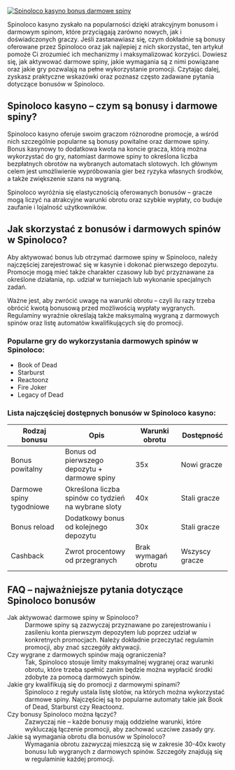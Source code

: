 [![Spinoloco kasyno bonus darmowe spiny](https://123-caf.pages.dev/gitsignup.png)](https://vrmoo.ru/Bt82HjjY)

<p>Spinoloco kasyno zyskało na popularności dzięki atrakcyjnym bonusom i darmowym spinom, które przyciągają zarówno nowych, jak i doświadczonych graczy. Jeśli zastanawiasz się, czym dokładnie są bonusy oferowane przez Spinoloco oraz jak najlepiej z nich skorzystać, ten artykuł pomoże Ci zrozumieć ich mechanizmy i maksymalizować korzyści. Dowiesz się, jak aktywować darmowe spiny, jakie wymagania są z nimi powiązane oraz jakie gry pozwalają na pełne wykorzystanie promocji. Czytając dalej, zyskasz praktyczne wskazówki oraz poznasz często zadawane pytania dotyczące bonusów w Spinoloco.</p>  <h2>Spinoloco kasyno – czym są bonusy i darmowe spiny?</h2> <p>Spinoloco kasyno oferuje swoim graczom różnorodne promocje, a wśród nich szczególnie popularne są bonusy powitalne oraz darmowe spiny. Bonus kasynowy to dodatkowa kwota na koncie gracza, którą można wykorzystać do gry, natomiast darmowe spiny to określona liczba bezpłatnych obrotów na wybranych automatach slotowych. Ich głównym celem jest umożliwienie wypróbowania gier bez ryzyka własnych środków, a także zwiększenie szans na wygraną.</p> <p>Spinoloco wyróżnia się elastycznością oferowanych bonusów – gracze mogą liczyć na atrakcyjne warunki obrotu oraz szybkie wypłaty, co buduje zaufanie i lojalność użytkowników.</p>  <h2>Jak skorzystać z bonusów i darmowych spinów w Spinoloco?</h2> <p>Aby aktywować bonus lub otrzymać darmowe spiny w Spinoloco, należy najczęściej zarejestrować się w kasynie i dokonać pierwszego depozytu. Promocje mogą mieć także charakter czasowy lub być przyznawane za określone działania, np. udział w turniejach lub wykonanie specjalnych zadań.</p> <p>Ważne jest, aby zwrócić uwagę na warunki obrotu – czyli ilu razy trzeba obrócić kwotą bonusową przed możliwością wypłaty wygranych. Regulaminy wyraźnie określają także maksymalną wygraną z darmowych spinów oraz listę automatów kwalifikujących się do promocji.</p>  <h3>Popularne gry do wykorzystania darmowych spinów w Spinoloco:</h3> <ul>   <li>Book of Dead</li>   <li>Starburst</li>   <li>Reactoonz</li>   <li>Fire Joker</li>   <li>Legacy of Dead</li> </ul>  <h3>Lista najczęściej dostępnych bonusów w Spinoloco kasyno:</h3> <table>   <thead>     <tr>       <th>Rodzaj bonusu</th>       <th>Opis</th>       <th>Warunki obrotu</th>       <th>Dostępność</th>     </tr>   </thead>   <tbody>     <tr>       <td>Bonus powitalny</td>       <td>Bonus od pierwszego depozytu + darmowe spiny</td>       <td>35x</td>       <td>Nowi gracze</td>     </tr>     <tr>       <td>Darmowe spiny tygodniowe</td>       <td>Określona liczba spinów co tydzień na wybrane sloty</td>       <td>40x</td>       <td>Stali gracze</td>     </tr>     <tr>       <td>Bonus reload</td>       <td>Dodatkowy bonus od kolejnego depozytu</td>       <td>30x</td>       <td>Stali gracze</td>     </tr>     <tr>       <td>Cashback</td>       <td>Zwrot procentowy od przegranych</td>       <td>Brak wymagań obrotu</td>       <td>Wszyscy gracze</td>     </tr>   </tbody> </table>  <h2>FAQ – najważniejsze pytania dotyczące Spinoloco bonusów</h2> <dl>   <dt>Jak aktywować darmowe spiny w Spinoloco?</dt>   <dd>Darmowe spiny są zazwyczaj przyznawane po zarejestrowaniu i zasileniu konta pierwszym depozytem lub poprzez udział w konkretnych promocjach. Należy dokładnie przeczytać regulamin promocji, aby znać szczegóły aktywacji.</dd>    <dt>Czy wygrane z darmowych spinów mają ograniczenia?</dt>   <dd>Tak, Spinoloco stosuje limity maksymalnej wygranej oraz warunki obrotu, które trzeba spełnić zanim będzie można wypłacić środki zdobyte za pomocą darmowych spinów.</dd>    <dt>Jakie gry kwalifikują się do promocji z darmowymi spinami?</dt>   <dd>Spinoloco z reguły ustala listę slotów, na których można wykorzystać darmowe spiny. Najczęściej są to popularne automaty takie jak Book of Dead, Starburst czy Reactoonz.</dd>    <dt>Czy bonusy Spinoloco można łączyć?</dt>   <dd>Zazwyczaj nie – każde bonusy mają oddzielne warunki, które wykluczają łączenie promocji, aby zachować uczciwe zasady gry.</dd>    <dt>Jakie są wymagania obrotu dla bonusów w Spinoloco?</dt>   <dd>Wymagania obrotu zazwyczaj mieszczą się w zakresie 30-40x kwoty bonusu lub wygranych z darmowych spinów. Szczegóły znajdują się w regulaminie każdej promocji.</dd> </dl>